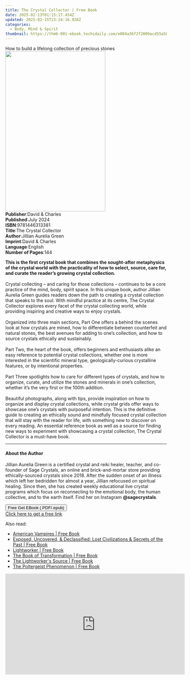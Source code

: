 ```yaml
---
title: The Crystal Collector | Free Book
date: 2025-02-13T01:15:17.454Z
updated: 2025-02-15T23:24:16.926Z
categories:
  - Body, Mind & Spirit
thumbnail: https://thmb-001-ebook.techidaily.com/e004a36f2f2009acd55a5811b92f23581b9043fc5e249e8503a28a3b3667fac1.jpg
---
```

<main id="book-container">
  <div class="flex flex-col">
    <div class="book-brief flex-1 py-6 px-4 sm:p-6 md:py-10 md:px-8">
      <!-- brief-->
      <div class="book-brief-main">
        How to build a lifelong collection of precious stones
      </div>
    </div>
    <div
      class="book-meta-info flex-1 grid gap-4 col-start-1 col-end-3 row-start-1 sm:mb-6 sm:grid-cols-4 lg:gap-6 lg:col-start-2 lg:row-end-6 lg:row-span-6 lg:mb-0"
    >
      <div
        class="book-meta-info-left place-content-center mt-4 p-4 text-sm leading-6 col-start-2 col-span-2 dark:text-slate-400"
      >
        <img
          class="w-full h-500 object-cover rounded-lg sm:h-255 sm:col-span-2 lg:col-span-full"
          src="https://img-001-ebook.techidaily.com/c82e5de9fd89e9bcbc63ec46c062a7b5d6ca105217379b0d46009d5587394df4.jpg"
          alt=""
          width="312"
          height="500"
        />
      </div>
      <div
        class="book-meta-info-right mt-2 col-start-1 row-start-2 col-span-3 self-center"
      >
        <!-- meta data  -->
        <div class="flex flex-col px-4 md:px-8">
          <div class="flex-1">
            <strong>Publisher</strong>:<span class="px-2"
              >David &amp; Charles</span
            >
          </div>
          <div class="flex-1">
            <strong>Published</strong>:<span class="px-2">July 2024</span>
          </div>
          <div class="flex-1">
            <strong>ISBN</strong>:<span class="px-2">9781446313381</span>
          </div>
          <div class="flex-1">
            <strong>Title</strong>:<span class="px-2"
              >The Crystal Collector</span
            >
          </div>
          <div class="flex-1">
            <strong>Author</strong>:<span class="px-2"
              >Jillian Aurelia Green</span
            >
          </div>
          <div class="flex-1">
            <strong>Imprint</strong>:<span class="px-2"
              >David &amp; Charles</span
            >
          </div>
          <div class="flex-1">
            <strong>Language</strong>:<span class="px-2">English</span>
          </div>
          <div class="flex-1">
            <strong>Number of Pages</strong>:<span class="px-2">144</span>
          </div>
        </div>
      </div>
    </div>
    <div class="book-description flex-1 py-6 px-4 sm:p-6 md:py-10 md:px-8">
      <div class="book-description-main">
        <div accordion-content="" id="description">
          <p>
            <b
              >This is the first crystal book that combines the sought-after
              metaphysics of the crystal world with the practicality of how to
              select, source, care for, and curate the reader’s growing crystal
              collection.</b
            ><br /><br />Crystal collecting – and caring for those collections –
            continues to be a core practice of the mind, body, spirit space. In
            this unique book, author Jillian Aurelia Green guides readers down
            the path to creating a crystal collection that speaks to the soul.
            With mindful practice at its centre, The Crystal Collector explores
            every facet of the crystal collecting world, while providing
            inspiring and creative ways to enjoy crystals.<br /><br />Organized
            into three main sections, Part One offers a behind the scenes look
            at how crystals are mined, how to differentiate between counterfeit
            and natural stones, the best avenues for adding to one’s collection,
            and how to source crystals ethically and sustainably.<br /><br />Part
            Two, the heart of the book, offers beginners and enthusiasts alike
            an easy reference to potential crystal collections, whether one is
            more interested in the scientific mineral type, geologically-curious
            crystalline features, or by intentional properties.<br /><br />Part
            Three spotlights how to care for different types of crystals, and
            how to organize, curate, and utilize the stones and minerals in
            one’s collection, whether it’s the very first or the 100th
            addition.<br /><br />Beautiful photographs, along with tips, provide
            inspiration on how to organize and display crystal collections,
            while crystal grids offer ways to showcase one’s crystals with
            purposeful intention. This is the definitive guide to creating an
            ethically sound and mindfully focused crystal collection that will
            stay with the reader for life, with something new to discover on
            every reading. An essential reference book as well as a source for
            finding new ways to experiment with showcasing a crystal collection,
            The Crystal Collector is a must-have book.
          </p>
        </div>
        <div class="accordion-fader"></div>
      </div>
    </div>
    <div class="book-excerpts flex-1 py-6 px-4 sm:p-6 md:py-10 md:px-8">
      <!-- excerpts-->
      <div class="book-excerpts-main">
        <hr />
        <h4 class="placeholder placeholder-heading">
          <span>About the Author</span>
        </h4>
        <p>
          Jillian Aurelia Green<b> </b>is a certified crystal and reiki healer,
          teacher, and co-founder of Sage Crystals, an online and
          brick-and-mortar store providing ethically-sourced crystals since
          2018. After the sudden onset of an illness which left her bedridden
          for almost a year, Jillian refocused on spiritual healing. Since then,
          she has created weekly educational live crystal programs which focus
          on reconnecting to the emotional body, the human collective, and to
          the earth itself. Find her on Instagram <b>@sagecrystals</b>.
        </p>
      </div>
    </div>
    <div
      class="book-about-author flex-1 py-6 px-4 sm:p-6 md:py-10 md:px-8"
    ></div>
    <div class="book-free-get flex-1 py-6 px-4 sm:p-6 md:py-10 md:px-8">
      <button
        id="btn-free-get"
        class="bg-blue-500 hover:bg-blue-700 text-white font-bold py-2 px-4 rounded"
      >
        Free Get EBook (.PDF/.epub)
      </button>
      <div id="countdown-display" class="px-2 text-lg mt-2"></div>
      <a
        id="free-link"
        class="hidden bg-blue-500 hover:bg-blue-700 text-white font-bold py-2 px-4 rounded"
        href="https://www.ebooks.com/en-us/book/211266737/the-crystal-collector/jillian-aurelia-green/"
        target="_blank"
        >Click here to get a free link</a
      >
    </div>
    <script>
      let countdownTime = 0;
      let countdownInterval = null;
      document
        .getElementById('btn-free-get')
        .addEventListener('click', startCountdown);
      function startCountdown() {
        countdownTime = new Date().getTime() + 60000 * 3;
        countdownInterval = setInterval(updateCountdown, 1000);
        document.getElementById('btn-free-get').disabled = true;
        document
          .getElementById('btn-free-get')
          .classList.add('bg-gray-500', 'cursor-not-allowed');
      }
      function updateCountdown() {
        let currentTime = new Date().getTime();
        let timeLeft = countdownTime - currentTime;
        let secondsLeft = Math.floor(timeLeft / 1000);
        document.getElementById('countdown-display').innerHTML =
          `Remaining time: ${secondsLeft} seconds.`;
        if (secondsLeft <= 0) {
          clearInterval(countdownInterval);
          document.getElementById('btn-free-get').classList.add('hidden');
          document.getElementById('free-link').classList.remove('hidden');
          document.getElementById('countdown-display').innerHTML = '';
        }
      }
    </script>
  </div>
</main>

<ins class="adsbygoogle"
      style="display:block"
      data-ad-client="ca-pub-7571918770474297"
      data-ad-slot="8358498916"
      data-ad-format="auto"
      data-full-width-responsive="true"></ins>
    

<span class="atpl-alsoreadstyle">Also read:</span>
<div><ul>
<li><a href="https://novels-ebooks.techidaily.com/138621324-9781601635884-american-vampires/"><u>American Vampires | Free Book</u></a></li>
<li><a href="https://novels-ebooks.techidaily.com/138621329-9781601636300-exposed-uncovered-declassified-lost-civilizations-secrets-of-the-past/"><u>Exposed, Uncovered, & Declassified: Lost Civilizations & Secrets of the Past | Free Book</u></a></li>
<li><a href="https://novels-ebooks.techidaily.com/138621331-9781601636386-lightworker/"><u>Lightworker | Free Book</u></a></li>
<li><a href="https://novels-ebooks.techidaily.com/138621325-9781601635983-the-book-of-transformation/"><u>The Book of Transformation | Free Book</u></a></li>
<li><a href="https://novels-ebooks.techidaily.com/138621321-9781601635501-the-lightworkers-source/"><u>The Lightworker's Source | Free Book</u></a></li>
<li><a href="https://novels-ebooks.techidaily.com/138621328-9781601636805-the-poltergeist-phenomenon/"><u>The Poltergeist Phenomenon | Free Book</u></a></li>
</ul></div>

<!-- affiliate ads begin -->
<iframe width="560" height="315" src="https://www.youtube.com/embed/SyMZxS9479s?si=0T6zZpyN2LBftFTM" title="YouTube video player" frameborder="0" allow="accelerometer; autoplay; clipboard-write; encrypted-media; gyroscope; picture-in-picture; web-share" referrerpolicy="strict-origin-when-cross-origin" allowfullscreen></iframe>
<!-- affiliate ads end -->

